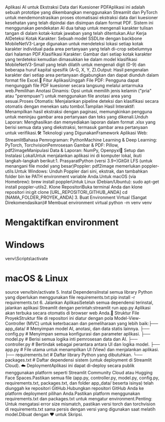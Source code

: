 Aplikasi AI untuk Ekstraksi Data dari Kuesioner PDFAplikasi ini adalah sebuah prototipe yang dikembangkan menggunakan Streamlit dan PyTorch untuk mendemonstrasikan proses otomatisasi ekstraksi data dari kuesioner kesehatan yang telah dipindai dan disimpan dalam format PDF. Sistem ini menggunakan pendekatan AI dua tahap untuk mengenali karakter tulisan tangan di dalam kotak-kotak jawaban yang telah ditentukan.Alur Kerja AIDeteksi Kotak Karakter: Sebuah model SSDLite dengan backbone MobileNetV3-Large digunakan untuk mendeteksi lokasi setiap kotak karakter individual pada area pertanyaan yang telah di-crop sebelumnya dari halaman PDF.Klasifikasi Karakter: Gambar dari setiap kotak karakter yang terdeteksi kemudian dimasukkan ke dalam model klasifikasi MobileNetV3-Small yang telah dilatih untuk mengenali digit (0-9) dan beberapa huruf kapital spesifik (A-G, X, Y, Z).Output: Hasil pengenalan karakter dari setiap area pertanyaan digabungkan dan dapat diunduh dalam format file Excel.🌟 Fitur AplikasiUnggah File PDF: Pengguna dapat mengunggah file PDF kuesioner secara langsung melalui antarmuka web.Pemilihan Anotasi Dinamis: Opsi untuk memilih jenis kelamin ("pria" atau "perempuan") untuk menggunakan file anotasi area yang sesuai.Proses Otomatis: Menjalankan pipeline deteksi dan klasifikasi secara otomatis dengan menekan satu tombol.Tampilan Hasil Interaktif: Menampilkan hasil ekstraksi dengan paginasi, memungkinkan pengguna untuk meninjau gambar area pertanyaan dan teks yang dikenali.Unduh Laporan: Menghasilkan dan menyediakan laporan dalam format .xlsx yang berisi semua data yang diekstraksi, termasuk gambar area pertanyaan untuk verifikasi.🛠️ Teknologi yang DigunakanFramework Aplikasi Web: StreamlitBahasa Pemrograman: PythonMachine Learning & Deep Learning: PyTorch, TorchvisionPemrosesan Gambar & PDF: Pillow, pdf2imageManipulasi Data & Laporan: NumPy, Openpyxl🚀 Setup dan Instalasi LokalUntuk menjalankan aplikasi ini di komputer lokal, ikuti langkah-langkah berikut:1. PrasyaratPython (versi 3.9+)GitGit LFS (untuk menangani file model yang besar)Poppler: pdf2image memerlukan poppler-utils.Untuk Windows: Unduh Poppler dari sini, ekstrak, dan tambahkan folder bin ke PATH environment variable Anda.Untuk macOS (via Homebrew): brew install popplerUntuk Linux (Debian/Ubuntu): sudo apt-get install poppler-utils2. Klone RepositoriBuka terminal Anda dan klone repositori ini:git clone [URL_REPOSITORI_GITHUB_ANDA]
cd [NAMA_FOLDER_PROYEK_ANDA]
3. Buat Environment Virtual (Sangat Direkomendasikan)# Membuat environment virtual
python -m venv venv

# Mengaktifkan environment
# Windows
venv\Scripts\activate
# macOS & Linux
source venv/bin/activate
5. Instal DependensiInstal semua library Python yang diperlukan menggunakan file requirements.txt:pip install -r requirements.txt
6. Jalankan AplikasiSetelah semua dependensi terinstal, jalankan aplikasi Streamlit dengan perintah:streamlit run app.py
Aplikasi akan terbuka secara otomatis di browser web Anda.📂 Struktur File ProyekStruktur file di repositori ini diatur dengan pola Model-View-Controller (MVC) untuk keterbacaan dan pemeliharaan yang lebih baik:├── app_data/                # Menyimpan model AI, anotasi, dan data statis lainnya.
├── config.py                # Menyimpan semua konfigurasi dan parameter aplikasi.
├── model.py                 # Berisi semua logika inti pemrosesan data dan AI.
├── controller.py            # Bertindak sebagai perantara antara UI dan logika model.
├── app.py                   # File utama untuk menampilkan UI (View) dan menjalankan aplikasi.
├── requirements.txt         # Daftar library Python yang dibutuhkan.
└── packages.txt             # Daftar dependensi sistem (untuk deployment di Streamlit Cloud).
☁️ DeploymentAplikasi ini dapat di-deploy secara publik menggunakan platform seperti Streamlit Community Cloud atau Hugging Face Spaces.Pastikan semua file (app.py, controller.py, model.py, config.py, requirements.txt, packages.txt, dan folder app_data/ beserta isinya) telah diunggah ke repositori GitHub.Hubungkan repositori GitHub Anda ke platform deployment pilihan Anda.Pastikan platform menggunakan requirements.txt dan packages.txt untuk mengatur environment.Penting: Untuk mengatasi error size mismatch, pastikan versi torch dan torchvision di requirements.txt sama persis dengan versi yang digunakan saat melatih model.Dibuat dengan ❤️ untuk Skripsi.
